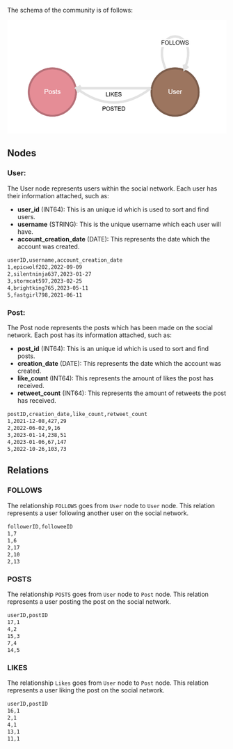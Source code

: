 The schema of the community is of follows:

![Graph Schema](./Graph_Schema.png)

## Nodes
### **User**: 
The User node represents users within the social network. Each user has their information attached, such as:
- **user_id** (INT64): This is an unique id which is used to sort and find users. 
- **username** (STRING): This is the unique username which each user will have.
- **account_creation_date** (DATE): This represents the date which the account was created.
```
userID,username,account_creation_date
1,epicwolf202,2022-09-09
2,silentninja637,2023-01-27
3,stormcat597,2023-02-25
4,brightking765,2023-05-11
5,fastgirl798,2021-06-11
```

### **Post**:
The Post node represents the posts which has been made on the social network. Each post has its information attached, such as:
- **post_id** (INT64): This is an unique id which is used to sort and find posts.
- **creation_date** (DATE): This represents the date which the account was created.
- **like_count** (INT64): This represents the amount of likes the post has received.
- **retweet_count** (INT64): This represents the amount of retweets the post has received.
```
postID,creation_date,like_count,retweet_count
1,2021-12-08,427,29
2,2022-06-02,9,16
3,2023-01-14,238,51
4,2023-01-06,67,147
5,2022-10-26,103,73
```

## Relations
### **FOLLOWS**
The relationship `FOLLOWS` goes from `User` node to `User` node. This relation represents a user following another user on the social network.
```
followerID,followeeID
1,7
1,6
2,17
2,10
2,13
```

### **POSTS** 
The relationship `POSTS` goes from `User` node to `Post` node. This relation represents a user posting the post on the social network.
```
userID,postID
17,1
4,2
15,3
7,4
14,5
```

### **LIKES**
The relationship `Likes` goes from `User` node to `Post` node. This relation represents a user liking the post on the social network.
```
userID,postID
16,1
2,1
4,1
13,1
11,1
```